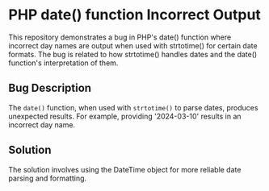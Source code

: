 # PHP date() function Incorrect Output
This repository demonstrates a bug in PHP's date() function where incorrect day names are output when used with strtotime() for certain date formats.  The bug is related to how strtotime() handles dates and the date() function's interpretation of them.

## Bug Description
The `date()` function, when used with `strtotime()` to parse dates, produces unexpected results. For example, providing '2024-03-10' results in an incorrect day name.

## Solution
The solution involves using the DateTime object for more reliable date parsing and formatting.
